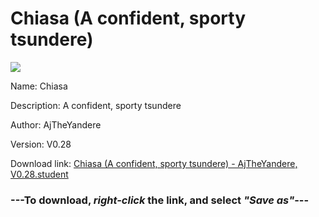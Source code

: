 # Chiasa (A confident, sporty tsundere)

<img src = "https://raw.githubusercontent.com/Arbiter1223/Koukou-Gurashi-Custom-Students/master/Students/Files/Chiasa%20(A%20confident%2C%20sporty%20tsundere).png">

Name: Chiasa

Description: A confident, sporty tsundere

Author: AjTheYandere

Version: V0.28

Download link: <a href="https://raw.githubusercontent.com/Arbiter1223/Koukou-Gurashi-Custom-Students/master/Students/Files/Chiasa%20(A%20confident%2C%20sporty%20tsundere)%20-%20AjTheYandere%2C%20V0.28.student">Chiasa (A confident, sporty tsundere) - AjTheYandere, V0.28.student</a>

### ---**To download, _right-click_ the link, and select _"Save as"_**---
